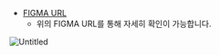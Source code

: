 - [FIGMA URL](https://www.figma.com/file/482mV5057okuHX9Gfi8rVC/%EC%99%80%EC%9D%B4%EC%96%B4%ED%94%84%EB%A0%88%EC%9E%84?node-id=0%3A1)
  - 위의 FIGMA URL를 통해 자세히 확인이 가능합니다.

![Untitled](https://s3-us-west-2.amazonaws.com/secure.notion-static.com/96220d72-6d62-4f30-a86b-250cbd3e97df/Untitled.png)
